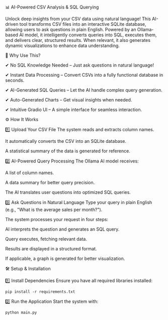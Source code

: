 📊 AI-Powered CSV Analysis & SQL Querying

Unlock deep insights from your CSV data using natural language! This AI-driven tool transforms CSV files into an interactive SQLite database, allowing users to ask questions in plain English. Powered by an Ollama-based AI model, it intelligently converts queries into SQL, executes them, and delivers clear, structured results. When relevant, it also generates dynamic visualizations to enhance data understanding.


🚀 Why Use This?

✔ No SQL Knowledge Needed – Just ask questions in natural language!

✔ Instant Data Processing – Convert CSVs into a fully functional database in seconds.

✔ AI-Generated SQL Queries – Let the AI handle complex query generation.

✔ Auto-Generated Charts – Get visual insights when needed.

✔ Intuitive Gradio UI – A simple interface for seamless interaction.


⚙️ How It Works


1️⃣ Upload Your CSV File
The system reads and extracts column names.

It automatically converts the CSV into an SQLite database.

A statistical summary of the data is generated for reference.


2️⃣ AI-Powered Query Processing
The Ollama AI model receives:

A list of column names.

A data summary for better query precision.

The AI translates user questions into optimized SQL queries.


3️⃣ Ask Questions in Natural Language
Type your query in plain English (e.g., "What is the average sales per month?").

The system processes your request in four steps:

AI interprets the question and generates an SQL query.

Query executes, fetching relevant data.

Results are displayed in a structured format.

If applicable, a graph is generated for better visualization.

🛠️ Setup & Installation

1️⃣ Install Dependencies
Ensure you have all required libraries installed:
```
pip install -r requirements.txt
```
2️⃣ Run the Application
Start the system with:
```
python main.py
